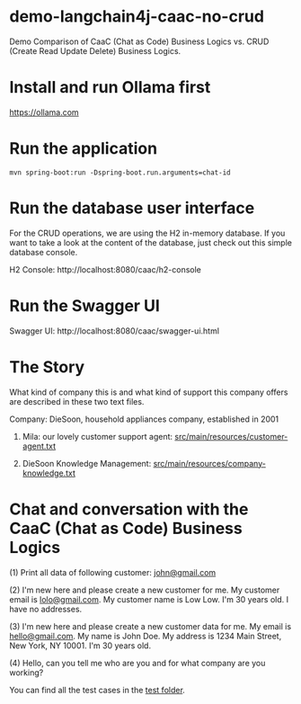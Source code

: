 # demo-langchain4j-caac-no-crud
Demo Comparison of CaaC (Chat as Code) Business Logics vs. CRUD (Create Read Update Delete) Business Logics.

# Install and run Ollama first
https://ollama.com

# Run the application
```
mvn spring-boot:run -Dspring-boot.run.arguments=chat-id
```

# Run the database user interface
For the CRUD operations, we are using the H2 in-memory database. If you want to take a look at the content of the database, just check out this simple database console.

H2 Console: http://localhost:8080/caac/h2-console

# Run the Swagger UI

Swagger UI: http://localhost:8080/caac/swagger-ui.html

# The Story
What kind of company this is and what kind of support this company offers are described in these two text files.

Company: DieSoon, household appliances company, established in 2001 

1. Mila: our lovely customer support agent: [src/main/resources/customer-agent.txt](https://github.com/lofidewanto/demo-langchain4j-caac-no-crud/blob/main/src/main/resources/customer-agent.txt)

2. DieSoon Knowledge Management: [src/main/resources/company-knowledge.txt](https://github.com/lofidewanto/demo-langchain4j-caac-no-crud/blob/main/src/main/resources/company-knowledge.txt)

# Chat and conversation with the CaaC (Chat as Code) Business Logics

(1)
Print all data of following customer: john@gmail.com

(2)
I'm new here and please create a new customer for me. 
My customer email is lolo@gmail.com.
My customer name is Low Low. 
I'm 30 years old.
I have no addresses.

(3)
I'm new here and please create a new customer data for me.
My email is hello@gmail.com.
My name is John Doe.
My address is 1234 Main Street, New York, NY 10001.
I'm 30 years old.

(4)
Hello, can you tell me who are you and for what company are you working? 

You can find all the test cases in the [test folder](https://github.com/lofidewanto/demo-langchain4j-caac-no-crud/tree/main/src/test/java/com/github/caac/demo).
